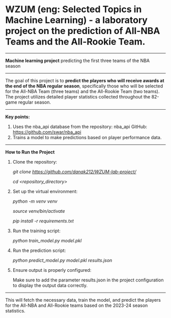 # WZUM (eng: Selected Topics in Machine Learning) - a laboratory project on the prediction of All-NBA Teams and the All-Rookie Team.

____________________________________________________________________________________________________
 **Machine learning project** predicting the first three teams of the NBA season

____________________________________________________________________________________________________
The goal of this project is to **predict the players who will receive awards at the end of the NBA regular season**, specifically those who will be selected for the All-NBA Team (three teams) and the All-Rookie Team (two teams). The project utilizes detailed player statistics collected throughout the 82-game regular season.

____________________________________________________________________________________________________
**Key points:**
1. Uses the nba_api database from the repository: nba_api GitHub: https://github.com/swar/nba_api
2. Trains a model to make predictions based on player performance data.

____________________________________________________________________________________________________
**How to Run the Project**

1. Clone the repository:

    _git clone https://github.com/danak212/WZUM-lab-project/_

    _cd <repository_directory>_

3. Set up the virtual environment:

    _python -m venv venv_

    _source venv/bin/activate_

    _pip install -r requirements.txt_

3. Run the training script:

    _python train_model.py model.pkl_

4. Run the prediction script:

    _python predict_model.py model.pkl results.json_

5. Ensure output is properly configured:

    Make sure to add the parameter results.json in the project configuration to display the output data correctly.

____________________________________________________________________________________________________
This will fetch the necessary data, train the model, and predict the players for the All-NBA and All-Rookie teams based on the 2023-24 season statistics.
